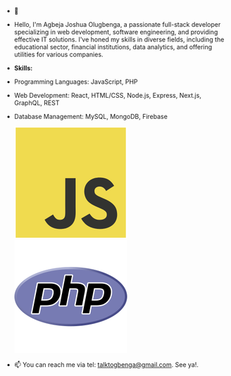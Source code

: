 - 👋 
- Hello, I'm Agbeja Joshua Olugbenga, a passionate full-stack developer specializing in web development, software engineering, and providing effective IT solutions. I've honed my skills in diverse fields, including the educational sector, financial institutions, data analytics, and offering utilities for various companies.

- **Skills:**

- Programming Languages: JavaScript, PHP
- Web Development: React, HTML/CSS, Node.js, Express, Next.js, GraphQL, REST
- Database Management: MySQL, MongoDB, Firebase

  ![JavaScript Icon](https://raw.githubusercontent.com/devicons/devicon/master/icons/javascript/javascript-original.svg)
![PHP Icon](https://raw.githubusercontent.com/devicons/devicon/master/icons/php/php-original.svg)



- 📫 You can reach me via tel: talktogbenga@gmail.com.   See ya!.

<!---
oagbeja/oagbeja is a ✨ special ✨ repository because its `README.md` (this file) appears on your GitHub profile.
You can click the Preview link to take a look at your changes.
--->
